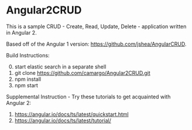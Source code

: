 # Angular2CRUD

This is a sample CRUD - Create, Read, Update, Delete - application written in Angular 2. 

Based off of the Angular 1 version: https://github.com/jshea/AngularCRUD.

Build Instructions:

0. start elastic search in a separate shell
1. git clone https://github.com/camargo/Angular2CRUD.git
2. npm install
3. npm start

Supplemental Instruction - Try these tutorials to get acquainted with Angular 2:

1. https://angular.io/docs/ts/latest/quickstart.html
2. https://angular.io/docs/ts/latest/tutorial/
